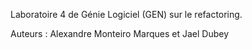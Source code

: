 Laboratoire 4 de Génie Logiciel (GEN) sur le refactoring.



Auteurs : Alexandre Monteiro Marques et Jael Dubey
